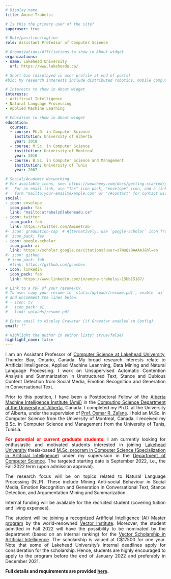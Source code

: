 ```yaml
---
# Display name
title: Amine Trabelsi

# Is this the primary user of the site?
superuser: true

# Role/position/tagline
role: Assistant Professor of Computer Science

# Organizations/Affiliations to show in About widget
organizations:
- name: Lakehead University
  url: https://www.lakeheadu.ca/

# Short bio (displayed in user profile at end of posts)
#bio: My research interests include distributed robotics, mobile computing and programmable matter.

# Interests to show in About widget
interests:
- Artificial Intelligence
- Natural Language Processing
- Applied Machine Learning

# Education to show in About widget
education:
  courses:
  - course: Ph.D. in Computer Science
    institution: University of Alberta
    year: 2018
  - course: M.Sc. in Computer Science
    institution: University of Montreal
    year: 2010
  - course: B.Sc. in Computer Science and Management
    institution: University of Tunis
    year: 2007

# Social/Academic Networking
# For available icons, see: https://wowchemy.com/docs/getting-started/page-builder/#icons
#   For an email link, use "fas" icon pack, "envelope" icon, and a link in the
#   form "mailto:your-email@example.com" or "/#contact" for contact widget.
social:
- icon: envelope
  icon_pack: fas
  link: "mailto:atrabels@lakeheadu.ca"
- icon: twitter
  icon_pack: fab
  link: https://twitter.com/AmineTrab
#- icon: graduation-cap  # Alternatively, use `google-scholar` icon from `ai` icon pack
#  icon_pack: fas
- icon: google-scholar      
  icon_pack: ai
  link: https://scholar.google.ca/citations?user=s7WuQs8AAAAJ&hl=en
#- icon: github
 # icon_pack: fab
  #link: https://github.com/gcushen
- icon: linkedin
  icon_pack: fab
  link: https://www.linkedin.com/in/amine-trabelsi-15bb15187/

# Link to a PDF of your resume/CV.
# To use: copy your resume to `static/uploads/resume.pdf`, enable `ai` icons in `params.toml`, 
# and uncomment the lines below.
# - icon: cv
#   icon_pack: ai
#   link: uploads/resume.pdf

# Enter email to display Gravatar (if Gravatar enabled in Config)
email: ""

# Highlight the author in author lists? (true/false)
highlight_name: false
---
```

<div style="text-align: justify"> 

I am an Assistant Professor of [Computer Science at Lakehead University](https://www.lakeheadu.ca/programs/undergraduate-programs/computer-science), Thunder Bay, Ontario, Canada. My broad research interests relate to Artificial Intelligence, Applied Machine Leanrning, Data Mining and Natural Language Processing. I work on Unsupervised Automatic Contention Analysis and Summarization in Unstructured Text, Stance and Dubious Content Detection from Social Media, Emotion Recognition and Generation in Conversational Text.   

Prior to this position, I have been a Postdoctoral Fellow of the [Alberta Machine Intelligence Institute (Amii)](https://www.amii.ca/)   in the [Computing Science Department at the University of Alberta](https://www.ualberta.ca/computing-science/index.html), Canada. I completed my Ph.D. at the University of Alberta, under the supervision of [Prof. Osmar R. Zaïane](https://webdocs.cs.ualberta.ca/~zaiane/).
I hold an M.Sc. in Computer Science from the University of Montreal, Canada. I received my B.Sc. in Computer Science and Management from the University of Tunis, Tunisia.

<span style="color:red">**For potential or current graduate students:**</span> I am currently looking for enthusiastic and motivated students interested in joining [Lakehead University](https://www.lakeheadu.ca/) thesis-based [M.Sc. program in Computer Science (Specialization in Artificial Intelligence)](https://www.lakeheadu.ca/programs/graduate/programs/masters/computer-science) under my supervision in the [Department of Computer Science](https://www.lakeheadu.ca/programs/undergraduate-programs/computer-science). The targeted starting date is September 2022, i.e., the Fall 2022 term (upon admission approval). 
 
The research focus will be on topics related to Natural Language Processing (NLP). These include Mining Anti-social Behaviour in Social Media, Emotion Recognition and Generation in Conversational Text, Stance Detection, and Argumentation Mining and Summarization.
 
Internal funding will be available for the recruited student (covering tuition and living expenses).
 
The student will be joining a recognized [Artificial Intelligence (AI) Master program](https://vectorinstitute.ai/aimasters/#vector-recognized-ai-masters-programs) by the world-renowned [Vector Institute](https://vectorinstitute.ai/). Moreover, the student admitted in Fall 2022 will have the possibility to be nominated by the department (based on an internal ranking) for the [Vector Scholarship in Artificial Intelligence](https://vectorinstitute.ai/scholarship/). The scholarship is valued at C$17500 for one year. Note that some of Lakehead University’s internal deadlines apply for consideration for the scholarship. Hence, students are highly encouraged to apply to the program before the end of January 2022 and preferably in December 2021.
 
**Full details and requirements are provided [here](https://drive.google.com/file/d/1ZR60RVyhqmfENMUvdYN0ogHUXxRVAZzf/view?usp=sharing).**</div> 


[comment]: <>  ({{ interested to working with me, please send me your C.V. and a cover letter describing your background and potential interest to my research area.}})

[comment]: <>  ({{< icon name="download" pack="fas" >}} Download my {{< staticref "uploads/demo_resume.pdf" "newtab" >}}resumé{{< /staticref >}}.)
